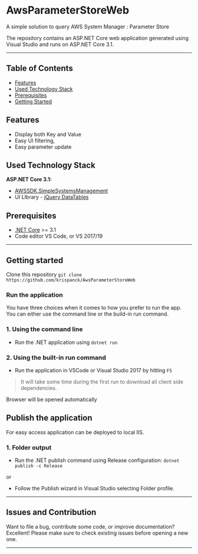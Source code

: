 # AwsParameterStoreWeb
A simple solution to query AWS System Manager : Parameter Store

The repository contains an ASP.&#8203;NET Core web application generated using Visual Studio and runs on ASP.NET Core 3.1. 

---

## Table of Contents

* [Features](#features)
* [Used Technology Stack](#used-technology-stack)
* [Prerequisites](#prerequisites)
* [Getting Started](#getting-started)

## Features

* Display both Key and Value
* Easy UI filtering, 
* Easy parameter update

## Used Technology Stack

**ASP.NET Core 3.1:**

* [AWSSDK.SimpleSystemsManagement](https://docs.aws.amazon.com/sdkfornet/v3/apidocs/items/SSM/TSSMClient.html)
* UI LIbrary - [jQuery DataTables](https://datatables.net/)

## Prerequisites

* [.NET Core](https://www.microsoft.com/net/download/windows) >= 3.1
* Code editor VS Code, or VS 2017/19

---

## Getting started

Clone this repository `git clone https://github.com/krispanck/AwsParameterStoreWeb`



### Run the application

You have three choices when it comes to how you prefer to run the app. You can either use the command line or the build-in run command.

### 1. Using the command line

* Run the .NET application using `dotnet run`

### 2. Using the built-in run command

* Run the application in VSCode or Visual Studio 2017 by hitting `F5`

> It will take some time during the first run to download all client side dependencies.

Browser will be opened automatically


## Publish the application 
For easy access application can be deployed to local IIS. 

### 1. Folder output

* Run the .NET publish command using Release configuration: `dotnet publish -c Release`

or

* Follow the Publish wizard in Visual Studio selecting Folder profile.

---

## Issues and Contribution

Want to file a bug, contribute some code, or improve documentation? Excellent! Please make sure to check existing issues before opening a new one.

---
